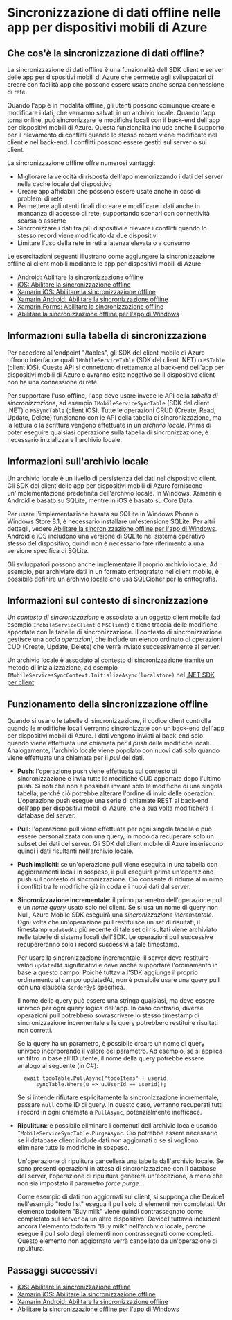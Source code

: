 <properties
	pageTitle="Sincronizzazione di dati offline nelle app per dispositivi mobili di Azure | Microsoft Azure"
	description="Riferimento concettuale e panoramica della funzionalità di sincronizzazione di dati offline nelle app per dispositivi mobili di Azure"
	documentationCenter="windows"
	authors="wesmc7777"
	manager="dwrede"
	editor=""
	services="app-service\mobile"/>

<tags
	ms.service="app-service-mobile"
	ms.workload="mobile"
	ms.tgt_pltfrm="na"
	ms.devlang="multiple"
	ms.topic="article"
	ms.date="06/28/2016"
	ms.author="wesmc"/>

# Sincronizzazione di dati offline nelle app per dispositivi mobili di Azure

## Che cos'è la sincronizzazione di dati offline?

La sincronizzazione di dati offline è una funzionalità dell'SDK client e server delle app per dispositivi mobili di Azure che permette agli sviluppatori di creare con facilità app che possono essere usate anche senza connessione di rete.

Quando l'app è in modalità offline, gli utenti possono comunque creare e modificare i dati, che verranno salvati in un archivio locale. Quando l'app torna online, può sincronizzare le modifiche locali con il back-end dell'app per dispositivi mobili di Azure. Questa funzionalità include anche il supporto per il rilevamento di conflitti quando lo stesso record viene modificato nel client e nel back-end. I conflitti possono essere gestiti sul server o sul client.

La sincronizzazione offline offre numerosi vantaggi:

* Migliorare la velocità di risposta dell'app memorizzando i dati del server nella cache locale del dispositivo
* Creare app affidabili che possono essere usate anche in caso di problemi di rete
* Permettere agli utenti finali di creare e modificare i dati anche in mancanza di accesso di rete, supportando scenari con connettività scarsa o assente
* Sincronizzare i dati tra più dispositivi e rilevare i conflitti quando lo stesso record viene modificato da due dispositivi
* Limitare l'uso della rete in reti a latenza elevata o a consumo

Le esercitazioni seguenti illustrano come aggiungere la sincronizzazione offline ai client mobili mediante le app per dispositivi mobili di Azure:

* [ Android: Abilitare la sincronizzazione offline]
* [iOS: Abilitare la sincronizzazione offline]
* [Xamarin iOS: Abilitare la sincronizzazione offline]
* [Xamarin Android: Abilitare la sincronizzazione offline]
* [Xamarin.Forms: Abilitare la sincronizzazione offline](app-service-mobile-xamarin-forms-get-started-offline-data.md)
* [Abilitare la sincronizzazione offline per l'app di Windows]

## Informazioni sulla tabella di sincronizzazione

Per accedere all'endpoint "/tables", gli SDK del client mobile di Azure offrono interfacce quali `IMobileServiceTable` (SDK del client .NET) o `MSTable` (client iOS). Queste API si connettono direttamente al back-end dell'app per dispositivi mobili di Azure e avranno esito negativo se il dispositivo client non ha una connessione di rete.

Per supportare l'uso offline, l'app deve usare invece le API della *tabella di sincronizzazione*, ad esempio `IMobileServiceSyncTable` (SDK del client .NET) o `MSSyncTable` (client iOS). Tutte le operazioni CRUD (Create, Read, Update, Delete) funzionano con le API della tabella di sincronizzazione, ma la lettura o la scrittura vengono effettuate in un *archivio locale*. Prima di poter eseguire qualsiasi operazione sulla tabella di sincronizzazione, è necessario inizializzare l'archivio locale.

## Informazioni sull'archivio locale

Un archivio locale è un livello di persistenza dei dati nel dispositivo client. Gli SDK del client delle app per dispositivi mobili di Azure forniscono un'implementazione predefinita dell'archivio locale. In Windows, Xamarin e Android è basato su SQLite, mentre in iOS è basato su Core Data.

Per usare l'implementazione basata su SQLite in Windows Phone o Windows Store 8.1, è necessario installare un'estensione SQLite. Per altri dettagli, vedere [Abilitare la sincronizzazione offline per l'app di Windows]. Android e iOS includono una versione di SQLite nel sistema operativo stesso del dispositivo, quindi non è necessario fare riferimento a una versione specifica di SQLite.

Gli sviluppatori possono anche implementare il proprio archivio locale. Ad esempio, per archiviare dati in un formato crittografato nel client mobile, è possibile definire un archivio locale che usa SQLCipher per la crittografia.

## Informazioni sul contesto di sincronizzazione

Un *contesto di sincronizzazione* è associato a un oggetto client mobile (ad esempio `IMobileServiceClient` o `MSClient`) e tiene traccia delle modifiche apportate con le tabelle di sincronizzazione. Il contesto di sincronizzazione gestisce una *coda operazioni*, che include un elenco ordinato di operazioni CUD (Create, Update, Delete) che verrà inviato successivamente al server.

Un archivio locale è associato al contesto di sincronizzazione tramite un metodo di inizializzazione, ad esempio `IMobileServicesSyncContext.InitializeAsync(localstore)` nel [.NET SDK per client].

## <a name="how-sync-works"></a>Funzionamento della sincronizzazione offline

Quando si usano le tabelle di sincronizzazione, il codice client controlla quando le modifiche locali verranno sincronizzate con un back-end dell'app per dispositivi mobili di Azure. I dati vengono inviati al back-end solo quando viene effettuata una chiamata per il *push* delle modifiche locali. Analogamente, l'archivio locale viene popolato con nuovi dati solo quando viene effettuata una chiamata per il *pull* dei dati.

* **Push**: l'operazione push viene effettuata sul contesto di sincronizzazione e invia tutte le modifiche CUD apportate dopo l'ultimo push. Si noti che non è possibile inviare solo le modifiche di una singola tabella, perché ciò potrebbe alterare l'ordine di invio delle operazioni. L'operazione push esegue una serie di chiamate REST al back-end dell'app per dispositivi mobili di Azure, che a sua volta modificherà il database del server.

* **Pull**: l'operazione pull viene effettuata per ogni singola tabella e può essere personalizzata con una query, in modo da recuperare solo un subset dei dati del server. Gli SDK del client mobile di Azure inseriscono quindi i dati risultanti nell'archivio locale.

* **Push impliciti**: se un'operazione pull viene eseguita in una tabella con aggiornamenti locali in sospeso, il pull eseguirà prima un'operazione push sul contesto di sincronizzazione. Ciò consente di ridurre al minimo i conflitti tra le modifiche già in coda e i nuovi dati dal server.

* **Sincronizzazione incrementale**: il primo parametro dell'operazione pull è un *nome query* usato solo nel client. Se si usa un nome di query non Null, Azure Mobile SDK eseguirà una *sincronizzazione incrementale*. Ogni volta che un'operazione pull restituisce un set di risultati, il timestamp `updatedAt` più recente di tale set di risultati viene archiviato nelle tabelle di sistema locali dell'SDK. Le operazioni pull successive recupereranno solo i record successivi a tale timestamp.

  Per usare la sincronizzazione incrementale, il server deve restituire valori `updatedAt` significativi e deve anche supportare l'ordinamento in base a questo campo. Poiché tuttavia l'SDK aggiunge il proprio ordinamento al campo updatedAt, non è possibile usare una query pull con una clausola `$orderBy$` specifica.

  Il nome della query può essere una stringa qualsiasi, ma deve essere univoco per ogni query logica dell'app. In caso contrario, diverse operazioni pull potrebbero sovrascrivere lo stesso timestamp di sincronizzazione incrementale e le query potrebbero restituire risultati non corretti.

  Se la query ha un parametro, è possibile creare un nome di query univoco incorporando il valore del parametro. Ad esempio, se si applica un filtro in base all'ID utente, il nome della query potrebbe essere analogo al seguente (in C#):

		await todoTable.PullAsync("todoItems" + userid,
			syncTable.Where(u => u.UserId == userid));

  Se si intende rifiutare esplicitamente la sincronizzazione incrementale, passare `null` come ID di query. In questo caso, verranno recuperati tutti i record in ogni chiamata a `PullAsync`, potenzialmente inefficace.

* **Ripulitura**: è possibile eliminare i contenuti dell'archivio locale usando `IMobileServiceSyncTable.PurgeAsync`. Ciò potrebbe essere necessario se il database client include dati non aggiornati o se si vogliono eliminare tutte le modifiche in sospeso.

  Un'operazione di ripulitura cancellerà una tabella dall'archivio locale. Se sono presenti operazioni in attesa di sincronizzazione con il database del server, l'operazione di ripulitura genererà un'eccezione, a meno che non sia impostato il parametro *force purge*.

  Come esempio di dati non aggiornati sul client, si supponga che Device1 nell'esempio "todo list" esegua il pull solo di elementi non completati. Un elemento todoitem "Buy milk" viene quindi contrassegnato come completato sul server da un altro dispositivo. Device1 tuttavia includerà ancora l'elemento todoitem "Buy milk" nell'archivio locale, perché esegue il pull solo degli elementi non contrassegnati come completi. Questo elemento non aggiornato verrà cancellato da un'operazione di ripulitura.

## Passaggi successivi

* [iOS: Abilitare la sincronizzazione offline]
* [Xamarin iOS: Abilitare la sincronizzazione offline]
* [Xamarin Android: Abilitare la sincronizzazione offline]
* [Abilitare la sincronizzazione offline per l'app di Windows]

<!-- Links -->  
[.NET SDK per client]: app-service-mobile-dotnet-how-to-use-client-library.md
[ Android: Abilitare la sincronizzazione offline]: app-service-mobile-android-get-started-offline-data.md
[iOS: Abilitare la sincronizzazione offline]: app-service-mobile-ios-get-started-offline-data.md
[Xamarin iOS: Abilitare la sincronizzazione offline]: app-service-mobile-xamarin-ios-get-started-offline-data.md
[Xamarin Android: Abilitare la sincronizzazione offline]: app-service-mobile-xamarin-ios-get-started-offline-data.md
[Abilitare la sincronizzazione offline per l'app di Windows]: app-service-mobile-windows-store-dotnet-get-started-offline-data.md

<!---HONumber=AcomDC_0907_2016-->